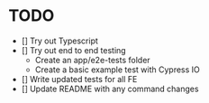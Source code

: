 # TODO

- [] Try out Typescript
- [] Try out end to end testing
  - Create an app/e2e-tests folder
  - Create a basic example test with Cypress IO
- [] Write updated tests for all FE
- [] Update README with any command changes
